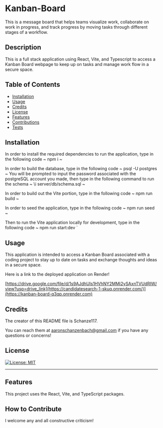 # Kanban-Board
This is a message board that helps teams visualize work, collaborate on work in progress, and track progress by moving tasks through different stages of a workflow.

  ## Description
  
  This is a full stack application using React, Vite, and Typescript to access a Kanban Board webpage to keep up on tasks and manage work flow in a secure space.
  
  ## Table of Contents 
  
  - [Installation](#installation)
  - [Usage](#usage)
  - [Credits](#credits)
  - [License](#license)
  - [Features](#features)
  - [Contributions](#contributions)
  - [Tests](#tests)
  
  ## Installation
  
  In order to install the required dependencies to run the application, type in the following code 
  ~
  npm i
  ~

  In order to build the database, type in the following code
  ~
  psql -U postgres
  ~
  You will be prompted to input the password associated with the postgreSQL account you made, then type in the following command to run the schema
  ~
  \i server/db/schema.sql
  ~

  In order to build out the Vite portion, type in the following code
  ~
  npm run build
  ~

  In order to seed the application, type in the following code
  ~
  npm run seed
  ~

  Then to run the Vite application locally for development, type in the following code
  ~
  npm run start:dev
  `
  
  ## Usage
  
  This application is intended to access a Kanban Board associated with a coding project to stay up to date on tasks and exchange thoughts and ideas in a secure space.
      
  Here is a link to the deployed application on Render!
  
  [https://drive.google.com/file/d/1s9AJdhUIs1HVhNY2MMi2ySAxnTVUdRIW/view?usp=drive_link](https://candidatesearch-1-skuq.onrender.com/)](https://kanban-board-q3qp.onrender.com)
  
  ## Credits
  
  The creator of this README file is Schanze117.
  
  You can reach them at aaronschanzenbach@gmail.com if you have any questions or concerns!
  
  ## License
  
[![License: MIT](https://img.shields.io/badge/License-MIT-yellow.svg)](https://opensource.org/licenses/MIT)
  
  ---
  
  ## Features
  
  This project uses the React, Vite, and TypeScript packages.
  
  ## How to Contribute
  
  I welcome any and all constructive criticism!
